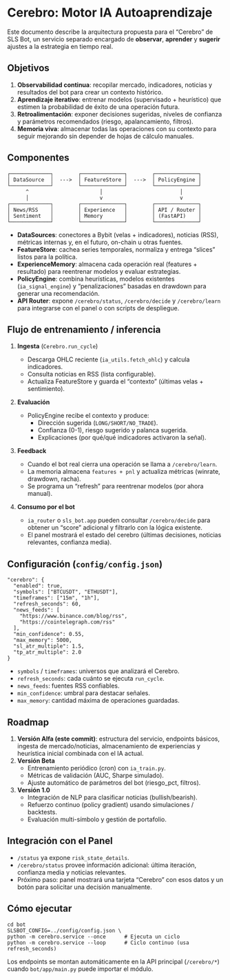 # Cerebro: Motor IA Autoaprendizaje

Este documento describe la arquitectura propuesta para el “Cerebro” de SLS Bot, un
servicio separado encargado de **observar**, **aprender** y **sugerir** ajustes a la
estrategia en tiempo real.

## Objetivos

1. **Observabilidad continua**: recopilar mercado, indicadores, noticias y resultados
   del bot para crear un contexto histórico.
2. **Aprendizaje iterativo**: entrenar modelos (supervisado + heurístico) que
   estimen la probabilidad de éxito de una operación futura.
3. **Retroalimentación**: exponer decisiones sugeridas, niveles de confianza y
   parámetros recomendados (riesgo, apalancamiento, filtros).
4. **Memoria viva**: almacenar todas las operaciones con su contexto para seguir
   mejorando sin depender de hojas de cálculo manuales.

## Componentes

```
┌─────────────┐        ┌──────────────┐        ┌──────────────┐
│ DataSource  │  --->  │ FeatureStore │  --->  │ PolicyEngine │
└─────────────┘        └──────────────┘        └──────────────┘
      ^                       │                         │
      │                       v                         v
┌─────────────┐        ┌──────────────┐        ┌──────────────┐
│ News/RSS    │        │ Experience   │        │ API / Router │
│ Sentiment   │        │ Memory       │        │ (FastAPI)    │
└─────────────┘        └──────────────┘        └──────────────┘
```

- **DataSources**: conectores a Bybit (velas + indicadores), noticias (RSS),
  métricas internas y, en el futuro, on-chain u otras fuentes.
- **FeatureStore**: cachea series temporales, normaliza y entrega “slices”
  listos para la política.
- **ExperienceMemory**: almacena cada operación real (features + resultado) para
  reentrenar modelos y evaluar estrategias.
- **PolicyEngine**: combina heurísticas, modelos existentes (`ia_signal_engine`)
  y “penalizaciones” basadas en drawdown para generar una recomendación.
- **API Router**: expone `/cerebro/status`, `/cerebro/decide` y `/cerebro/learn`
  para integrarse con el panel o con scripts de despliegue.

## Flujo de entrenamiento / inferencia

1. **Ingesta** (`Cerebro.run_cycle`)
   - Descarga OHLC reciente (`ia_utils.fetch_ohlc`) y calcula indicadores.
   - Consulta noticias en RSS (lista configurable).
   - Actualiza FeatureStore y guarda el “contexto” (últimas velas + sentimiento).

2. **Evaluación**
   - PolicyEngine recibe el contexto y produce:
     - Dirección sugerida (`LONG/SHORT/NO_TRADE`).
     - Confianza (0-1), riesgo sugerido y palanca sugerida.
     - Explicaciones (por qué/qué indicadores activaron la señal).

3. **Feedback**
   - Cuando el bot real cierra una operación se llama a `/cerebro/learn`.
   - La memoria almacena `features + pnl` y actualiza métricas (winrate,
     drawdown, racha).
   - Se programa un “refresh” para reentrenar modelos (por ahora manual).

4. **Consumo por el bot**
   - `ia_router` o `sls_bot.app` pueden consultar `/cerebro/decide` para obtener
     un “score” adicional y filtrarlo con la lógica existente.
   - El panel mostrará el estado del cerebro (últimas decisiones, noticias
     relevantes, confianza media).

## Configuración (`config/config.json`)

```jsonc
"cerebro": {
  "enabled": true,
  "symbols": ["BTCUSDT", "ETHUSDT"],
  "timeframes": ["15m", "1h"],
  "refresh_seconds": 60,
  "news_feeds": [
    "https://www.binance.com/blog/rss",
    "https://cointelegraph.com/rss"
  ],
  "min_confidence": 0.55,
  "max_memory": 5000,
  "sl_atr_multiple": 1.5,
  "tp_atr_multiple": 2.0
}
```

- `symbols` / `timeframes`: universos que analizará el Cerebro.
- `refresh_seconds`: cada cuánto se ejecuta `run_cycle`.
- `news_feeds`: fuentes RSS confiables.
- `min_confidence`: umbral para destacar señales.
- `max_memory`: cantidad máxima de operaciones guardadas.

## Roadmap

1. **Versión Alfa (este commit)**: estructura del servicio, endpoints básicos,
   ingesta de mercado/noticias, almacenamiento de experiencias y heurística
   inicial combinada con el IA actual.
2. **Versión Beta**
   - Entrenamiento periódico (cron) con `ia_train.py`.
   - Métricas de validación (AUC, Sharpe simulado).
   - Ajuste automático de parámetros del bot (riesgo_pct, filtros).
3. **Versión 1.0**
   - Integración de NLP para clasificar noticias (bullish/bearish).
   - Refuerzo continuo (policy gradient) usando simulaciones / backtests.
   - Evaluación multi-símbolo y gestión de portafolio.

## Integración con el Panel

- `/status` ya expone `risk_state_details`.
- `/cerebro/status` provee información adicional: última iteración, confianza
  media y noticias relevantes.
- Próximo paso: panel mostrará una tarjeta “Cerebro” con esos datos y un botón
  para solicitar una decisión manualmente.

## Cómo ejecutar

```
cd bot
SLSBOT_CONFIG=../config/config.json \
python -m cerebro.service --once      # Ejecuta un ciclo
python -m cerebro.service --loop      # Ciclo continuo (usa refresh_seconds)
```

Los endpoints se montan automáticamente en la API principal (`/cerebro/*`)
cuando `bot/app/main.py` puede importar el módulo.
